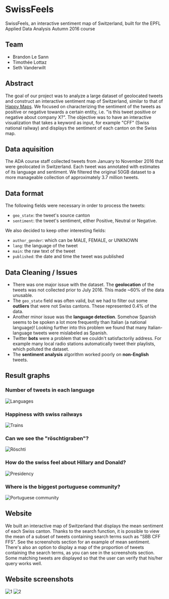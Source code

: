 # SwissFeels

SwissFeels, an interactive sentiment map of Switzerland, built for the EPFL Applied Data Analysis Autumn 2016 course

## Team
- Brandon Le Sann
- Timothée Lottaz
- Seth Vanderwilt

## Abstract
The goal of our project was to analyze a large dataset of geolocated tweets and construct an interactive sentiment map of Switzerland, similar to that of [Happy Maps](http://goodcitylife.org/happymaps/). We focused on characterizing the sentiment of the tweets as positive or negative towards a certain entity, i.e. "is this tweet positive or negative about company X?". The objective was to have an interactive visualization that takes a keyword as input, for example "CFF" (Swiss national railway) and displays the sentiment of each canton on the Swiss map. 


## Data aquisition
The ADA course staff collected tweets from January to November 2016 that were geolocated in Switzerland. Each tweet was annotated with estimates of its language and sentiment. We filtered the original 50GB dataset to a more manageable collection of approximately 3.7 million tweets.

## Data format
The following fields were necessary in order to process the tweets:
* `geo_state`: the tweet's source canton
* `sentiment`: the tweet's sentiment, either Positive, Neutral or Negative.

We also decided to keep other interesting fields:
* `author_gender`: which can be MALE, FEMALE, or UNKNOWN
* `lang`: the language of the tweet
* `main`: the raw text of the tweet
* `published`: the date and time the tweet was published

## Data Cleaning / Issues

* There was one major issue with the dataset. The **geolocation** of the tweets was not collected prior to July 2016. This made ~60% of the data unusable.
* The `geo_state` field was often valid, but we had to filter out some **outliers** that were not Swiss cantons. These represented 0.4% of the data.
* Another minor issue was the **language detection**. Somehow Spanish seems to be spoken a lot more frequently than Italian (a national language)! Looking further into this problem we found that many Italian-language tweets were mislabeled as Spanish.
* Twitter **bots** were a problem that we couldn't satisfactorily address. For example many local radio stations automatically tweet their playlists, which polluted the dataset.
* The **sentiment analysis** algorithm worked poorly on **non-English** tweets.

## Result graphs

### Number of tweets in each language
![Languages](http://i.imgur.com/4WZbxpQ.png)

### Happiness with swiss railways
![Trains](http://i.imgur.com/nkXQuNv.png)

### Can we see the "röschtigraben"?
![Röschti](http://i.imgur.com/IGnqHm2.png)

### How do the swiss feel about Hillary and Donald?
![Presidency](http://i.imgur.com/IGnqHm2.png)

### Where is the biggest portuguese community?
![Portuguese community](http://i.imgur.com/ECaUsB1.png)

## Website
We built an interactive map of Switzerland that displays the mean sentiment of each Swiss canton. Thanks to the search function, it is possible to view the mean of a subset of tweets containing search terms such as "SBB CFF FFS". See the screenshots section for an example of mean sentiment. There's also an option to display a map of the proportion of tweets containing the search terms, as you can see in the screenshots section. Some matching tweets are displayed so that the user can verify that his/her query works well.

## Website screenshots
![1](http://i.imgur.com/r7UvsWj.jpg)
![2](http://i.imgur.com/iFvCprJ.jpg)

